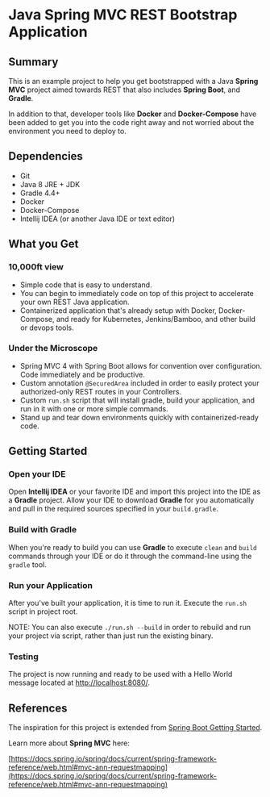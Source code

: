 # Java Spring MVC REST Bootstrap Application #

## Summary ##

This is an example project to help you get bootstrapped with a Java **Spring MVC** project aimed towards REST that also includes **Spring Boot**, and **Gradle**.

In addition to that, developer tools like **Docker** and **Docker-Compose** have been added to get you into the code right away and not worried about the environment you need to deploy to.

## Dependencies ##

* Git
* Java 8 JRE + JDK
* Gradle 4.4+
* Docker
* Docker-Compose
* Intellij IDEA (or another Java IDE or text editor)

## What you Get ##

### 10,000ft view ###

* Simple code that is easy to understand.
* You can begin to immediately code on top of this project to accelerate your own REST Java application.
* Containerized application that's already setup with Docker, Docker-Compose, and ready for Kubernetes, Jenkins/Bamboo, and other build or devops tools.

### Under the Microscope ###

* Spring MVC 4 with Spring Boot allows for convention over configuration. Code immediately and be productive.
* Custom annotation `@SecuredArea` included in order to easily protect your authorized-only REST routes in your Controllers.
* Custom `run.sh` script that will install gradle, build your application, and run in it with one or more simple commands.
* Stand up and tear down environments quickly with containerized-ready code.

## Getting Started ##

### Open your IDE ###

Open **Intellij IDEA** or your favorite IDE and import this project into the IDE as a **Gradle** project. Allow your IDE to download **Gradle** for you automatically and pull in the required sources specified in your `build.gradle`.

### Build with Gradle ###

When you're ready to build you can use **Gradle** to execute `clean` and `build` commands through your IDE or do it through the command-line using the `gradle` tool.

### Run your Application ###

After you've built your application, it is time to run it. Execute the `run.sh` script in project root.

NOTE: You can also execute `./run.sh --build` in order to rebuild and run your project via script, rather than just run the existing binary.

### Testing ###

The project is now running and ready to be used with a Hello World message located at [http://localhost:8080/](http://localhost:8080/).

## References ##

The inspiration for this project is extended from [Spring Boot Getting Started](https://spring.io/guides/gs/spring-boot/).

Learn more about **Spring MVC** here:

[https://docs.spring.io/spring/docs/current/spring-framework-reference/web.html#mvc-ann-requestmapping](https://docs.spring.io/spring/docs/current/spring-framework-reference/web.html#mvc-ann-requestmapping)
